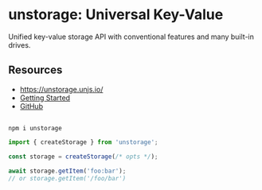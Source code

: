 # unstorage: Universal Key-Value

Unified key-value storage API with conventional features and many built-in drives.

## Resources

-   https://unstorage.unjs.io/
-   [Getting Started](https://unstorage.unjs.io/guide)
-   [GitHub](https://github.com/unjs/unstorage)

##

`npm i unstorage`

```ts
import { createStorage } from 'unstorage';

const storage = createStorage(/* opts */);

await storage.getItem('foo:bar');
// or storage.getItem('/foo/bar')
```
